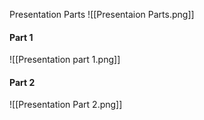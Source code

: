 Presentation Parts
![[Presentaion Parts.png]]  

#### Part 1
![[Presentation part 1.png]]


#### Part 2 
![[Presentation Part 2.png]]